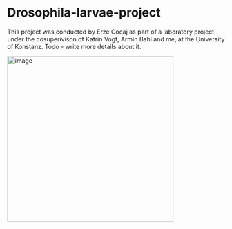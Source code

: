 # Drosophila-larvae-project
This project was conducted by  Erze Cocaj as part of a laboratory project under the cosuperivison of Katrin Vogt, Armin Bahl and me, at the University of Konstanz.
Todo - write more details about it.


<img width="385" alt="image" src="https://github.com/Flutura00/Drosophila-larvae-project/assets/107845798/1bc987a3-958b-44d1-b36d-aa99f232ab95">
